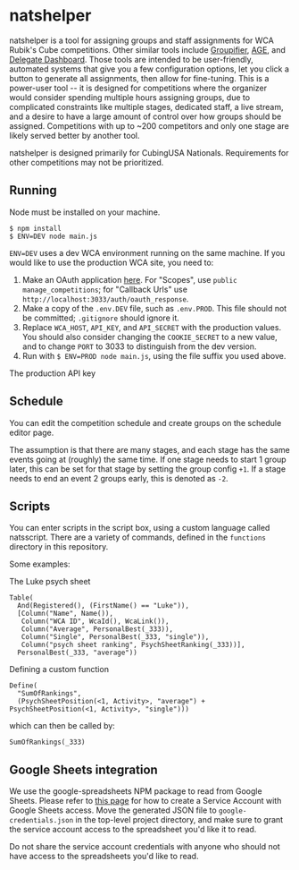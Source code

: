 # natshelper

natshelper is a tool for assigning groups and staff assignments for WCA Rubik's Cube competitions. Other similar tools include [Groupifier](https://github.com/jonatanklosko/groupifier), [AGE](https://github.com/Goosly/AGE), and [Delegate Dashboard](https://github.com/coder13/delegateDashboard). Those tools are intended to be user-friendly, automated systems that give you a few configuration options, let you click a button to generate all assignments, then allow for fine-tuning. This is a power-user tool -- it is designed for competitions where the organizer would consider spending multiple hours assigning groups, due to complicated constraints like multiple stages, dedicated staff, a live stream, and a desire to have a large amount of control over how groups should be assigned. Competitions with up to ~200 competitors and only one stage are likely served better by another tool.

natshelper is designed primarily for CubingUSA Nationals. Requirements for other competitions may not be prioritized.

## Running

Node must be installed on your machine.

```
$ npm install
$ ENV=DEV node main.js
```

`ENV=DEV` uses a dev WCA environment running on the same machine. If you would like to use the production WCA site, you need to:

1. Make an OAuth application [here](https://www.worldcubeassociation.org/oauth/applications). For "Scopes", use `public manage_competitions`; for "Callback Urls" use `http://localhost:3033/auth/oauth_response`.
2. Make a copy of the `.env.DEV` file, such as `.env.PROD`. This file should not be committed; `.gitignore` should ignore it.
3. Replace `WCA_HOST`, `API_KEY`, and `API_SECRET` with the production values. You should also consider changing the `COOKIE_SECRET` to a new value, and to change `PORT` to 3033 to distinguish from the dev version.
4. Run with `$ ENV=PROD node main.js`, using the file suffix you used above.

The production API key 

## Schedule

You can edit the competition schedule and create groups on the schedule editor page.

The assumption is that there are many stages, and each stage has the same events going at (roughly) the same time. If one stage needs to start 1 group later, this can be set for that stage by setting the group config `+1`. If a stage needs to end an event 2 groups early, this is denoted as `-2`.

## Scripts

You can enter scripts in the script box, using a custom language called natsscript. There are a variety of commands, defined in the `functions` directory in this repository.

Some examples:

The Luke psych sheet
```
Table(
  And(Registered(), (FirstName() == "Luke")),
  [Column("Name", Name()),
   Column("WCA ID", WcaId(), WcaLink()),
   Column("Average", PersonalBest(_333)),
   Column("Single", PersonalBest(_333, "single")),
   Column("psych sheet ranking", PsychSheetRanking(_333))],
  PersonalBest(_333, "average"))
```

Defining a custom function
```
Define(
  "SumOfRankings",
  (PsychSheetPosition(<1, Activity>, "average") + PsychSheetPosition(<1, Activity>, "single")))
```
which can then be called by:
```
SumOfRankings(_333)
```

## Google Sheets integration

We use the google-spreadsheets NPM package to read from Google Sheets. Please refer to [this page](https://theoephraim.github.io/node-google-spreadsheet/#/getting-started/authentication) for how to create a Service Account with Google Sheets access. Move the generated JSON file to `google-credentials.json` in the top-level project directory, and make sure to grant the service account access to the spreadsheet you'd like it to read.

Do not share the service account credentials with anyone who should not have access to the spreadsheets you'd like to read.
